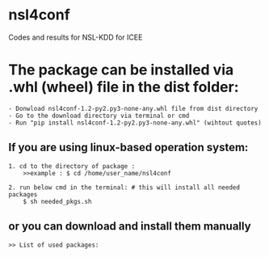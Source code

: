# nsl4conf
Codes and results for NSL-KDD for ICEE

# The package can be installed via .whl (wheel) file in the dist folder:
    - Donwload nsl4conf-1.2-py2.py3-none-any.whl file from dist directory
    - Go to the download directory via terminal or cmd
    - Run "pip install nsl4conf-1.2-py2.py3-none-any.whl" (wihtout quotes)
## If you are using linux-based operation system:
    1. cd to the directory of package : 
        >>example : $ cd /home/user_name/nsl4conf
    
    2. run below cmd in the terminal: # this will install all needed packages
        $ sh needed_pkgs.sh
        
        

## or you can download and install them manually 
    >> List of used packages:
    
